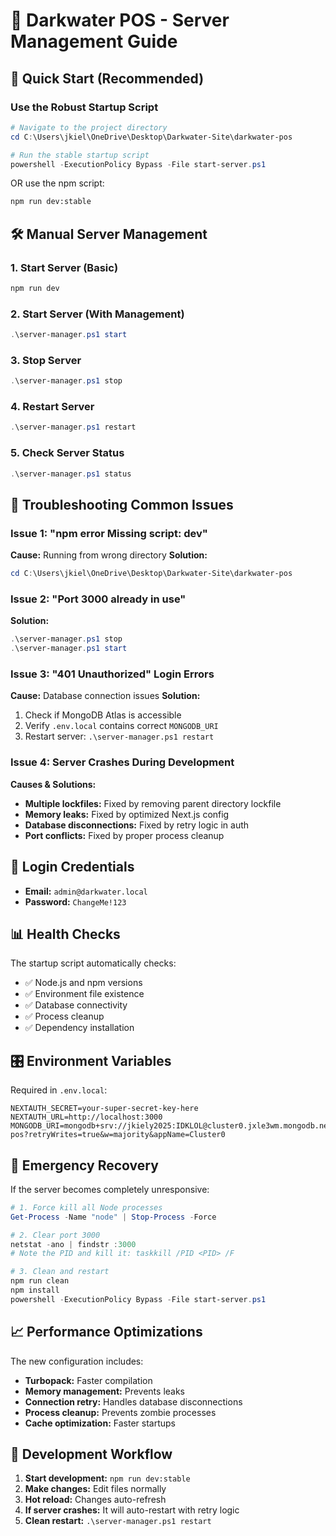# 🚀 Darkwater POS - Server Management Guide

## 🎯 Quick Start (Recommended)

### Use the Robust Startup Script
```powershell
# Navigate to the project directory
cd C:\Users\jkiel\OneDrive\Desktop\Darkwater-Site\darkwater-pos

# Run the stable startup script
powershell -ExecutionPolicy Bypass -File start-server.ps1
```

OR use the npm script:
```bash
npm run dev:stable
```

## 🛠️ Manual Server Management

### 1. Start Server (Basic)
```bash
npm run dev
```

### 2. Start Server (With Management)
```powershell
.\server-manager.ps1 start
```

### 3. Stop Server
```powershell
.\server-manager.ps1 stop
```

### 4. Restart Server
```powershell
.\server-manager.ps1 restart
```

### 5. Check Server Status
```powershell
.\server-manager.ps1 status
```

## 🔧 Troubleshooting Common Issues

### Issue 1: "npm error Missing script: dev"
**Cause:** Running from wrong directory
**Solution:**
```powershell
cd C:\Users\jkiel\OneDrive\Desktop\Darkwater-Site\darkwater-pos
```

### Issue 2: "Port 3000 already in use"
**Solution:**
```powershell
.\server-manager.ps1 stop
.\server-manager.ps1 start
```

### Issue 3: "401 Unauthorized" Login Errors
**Cause:** Database connection issues
**Solution:**
1. Check if MongoDB Atlas is accessible
2. Verify `.env.local` contains correct `MONGODB_URI`
3. Restart server: `.\server-manager.ps1 restart`

### Issue 4: Server Crashes During Development
**Causes & Solutions:**
- **Multiple lockfiles:** Fixed by removing parent directory lockfile
- **Memory leaks:** Fixed by optimized Next.js config
- **Database disconnections:** Fixed by retry logic in auth
- **Port conflicts:** Fixed by proper process cleanup

## 🔐 Login Credentials

- **Email:** `admin@darkwater.local`
- **Password:** `ChangeMe!123`

## 📊 Health Checks

The startup script automatically checks:
- ✅ Node.js and npm versions
- ✅ Environment file existence
- ✅ Database connectivity
- ✅ Process cleanup
- ✅ Dependency installation

## 🎛️ Environment Variables

Required in `.env.local`:
```env
NEXTAUTH_SECRET=your-super-secret-key-here
NEXTAUTH_URL=http://localhost:3000
MONGODB_URI=mongodb+srv://jkiely2025:IDKLOL@cluster0.jxle3wm.mongodb.net/darkwater-pos?retryWrites=true&w=majority&appName=Cluster0
```

## 🚨 Emergency Recovery

If the server becomes completely unresponsive:

```powershell
# 1. Force kill all Node processes
Get-Process -Name "node" | Stop-Process -Force

# 2. Clear port 3000
netstat -ano | findstr :3000
# Note the PID and kill it: taskkill /PID <PID> /F

# 3. Clean and restart
npm run clean
npm install
powershell -ExecutionPolicy Bypass -File start-server.ps1
```

## 📈 Performance Optimizations

The new configuration includes:
- **Turbopack:** Faster compilation
- **Memory management:** Prevents leaks
- **Connection retry:** Handles database disconnections
- **Process cleanup:** Prevents zombie processes
- **Cache optimization:** Faster startups

## 🔄 Development Workflow

1. **Start development:** `npm run dev:stable`
2. **Make changes:** Edit files normally
3. **Hot reload:** Changes auto-refresh
4. **If server crashes:** It will auto-restart with retry logic
5. **Clean restart:** `.\server-manager.ps1 restart`


